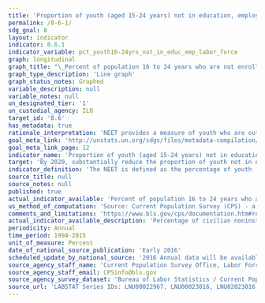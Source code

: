 ```yaml
---
title: 'Proportion of youth (aged 15-24 years) not in education, employment or training'
permalink: /8-6-1/
sdg_goal: 8
layout: indicator
indicator: 8.6.1
indicator_variable: pct_youth16-24yrs_not_in_educ_emp_labor_force
graph: longitudinal
graph_title: "\_Percent of population 16 to 24 years who are not enrolled in school and are either unemployed or not in the labor force"
graph_type_description: 'Line graph'
graph_status_notes: Graphed
variable_description: null
variable_notes: null
un_designated_tier: '1'
un_custodial_agency: ILO
target_id: '8.6'
has_metadata: true
rationale_interpretation: 'NEET provides a measure of youth who are outside the educational system, not in training and not in employment, and thus serves as a broader measure of potential youth labour market entrants than youth unemployment. A high NEET rate as compared with the youth unemployment rate could mean that a large number of youth are discouraged workers, or do not have access to education or training. A high NEET rate among females as compared with males is often an indication of gender imbalances, with female youth engaged in household chores such as washing clothes, cooking, cleaning and taking care of siblings.'
goal_meta_link: 'http://unstats.un.org/sdgs/files/metadata-compilation/Metadata-Goal-8.pdf'
goal_meta_link_page: 12
indicator_name: 'Proportion of youth (aged 15-24 years) not in education, employment or training'
target: 'By 2020, substantially reduce the proportion of youth not in employment, education or training.'
indicator_definition: 'The NEET is defined as the percentage of youth (15-24 years old) who are not in employment and not in education or training.'
source_title: null
source_notes: null
published: true
actual_indicator_available: 'Percent of population 16 to 24 years who are not enrolled in school and are either unemployed or not in the labor force'
us_method_of_computation: 'Source: Current Population Survey (CPS) - a monthly national sample household survey.   Technical Documentation and Methodology: https://www.bls.gov/cps/documentation.htm                                                   Indicator = 100*(16 to 24 years, Not Enrolled in School, Unemployed or Not in the Labor Force)/(Total, 16 to 24 years)'
comments_and_limitations: 'https://www.bls.gov/cps/documentation.htm#reliability       There was a major redesign to the Current Population Survey beginning in 1994, so data for earlier years are not strictly comparable to those from 1994 onward. (https://www.bls.gov/cps/revisions1994.pdf)'
actual_indicator_available_description: 'Percentage of civilian noninstitutional population 16 to 24 years who are not enrolled in school and are either unemployed or not in labor force'
periodicity: Annual
time_period: 1994-2015
unit_of_measure: Percent
date_of_national_source_publication: 'Early 2016'
scheduled_update_by_national_source: '2016 Annual data will be available in early 2017'
source_agency_staff_name: 'Current Population Survey Office, Labor Force Statistics Division'
source_agency_staff_email: CPSinfo@bls.gov
source_agency_survey_dataset: 'Bureau of Labor Statistics / Current Population Survey'
source_url: 'LABSTAT Series IDs: LNU00022967, LNU00023016, LNU02023016'
---
```


